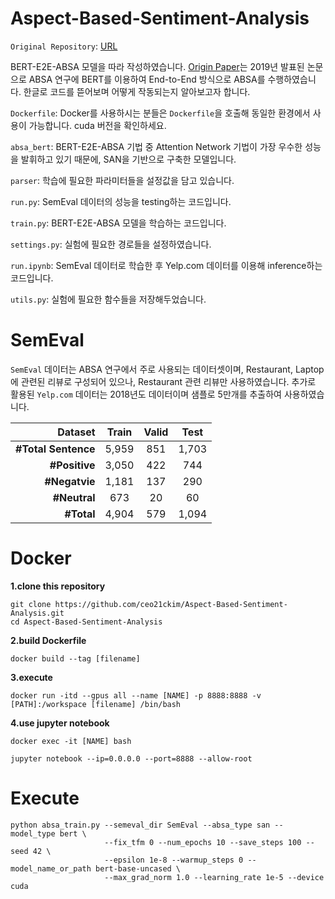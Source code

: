 # Aspect-Based-Sentiment-Analysis

`Original Repository`: [URL](https://github.com/lixin4ever/BERT-E2E-ABSA)

BERT-E2E-ABSA 모델을 따라 작성하였습니다. [Origin Paper](https://arxiv.org/pdf/1910.00883.pdf)는 2019년 발표된 논문으로 ABSA 연구에 BERT를 이용하여 End-to-End 방식으로 ABSA를 수행하였습니다. 한글로 코드를 뜯어보며 어떻게 작동되는지 알아보고자 합니다.

`Dockerfile`: Docker를 사용하시는 분들은 `Dockerfile`을 호출해 동일한 환경에서 사용이 가능합니다. cuda 버전을 확인하세요.

`absa_bert`: BERT-E2E-ABSA 기법 중 Attention Network 기법이 가장 우수한 성능을 발휘하고 있기 때문에, SAN을 기반으로 구축한 모델입니다. 

`parser`: 학습에 필요한 파라미터들을 설정값을 담고 있습니다.

`run.py`: SemEval 데이터의 성능을 testing하는 코드입니다. 

`train.py`: BERT-E2E-ABSA 모델을 학습하는 코드입니다.

`settings.py`: 실험에 필요한 경로들을 설정하였습니다. 

`run.ipynb`: SemEval 데이터로 학습한 후 Yelp.com 데이터를 이용해 inference하는 코드입니다. 

`utils.py`: 실험에 필요한 함수들을 저장해두었습니다. 


# SemEval

`SemEval` 데이터는 ABSA 연구에서 주로 사용되는 데이터셋이며, Restaurant, Laptop에 관련된 리뷰로 구성되어 있으나, Restaurant 관련 리뷰만 사용하였습니다. 추가로 활용된 `Yelp.com` 데이터는 2018년도 데이터이며 샘플로 5만개를 추출하여 사용하였습니다. 


| **Dataset** | **Train** | **Valid** | **Test** |
|--------:|:--------:|:--------:|:--------:|
| **#Total Sentence** | 5,959 | 851 | 1,703 |
| **#Positive** | 3,050 | 422 | 744 |
| **#Negatvie** | 1,181 | 137 | 290 |
| **#Neutral** | 673 | 20 | 60 |
| **#Total** | 4,904 | 579 | 1,094 |

# Docker

**1.clone this repository**

```
git clone https://github.com/ceo21ckim/Aspect-Based-Sentiment-Analysis.git
cd Aspect-Based-Sentiment-Analysis
```

**2.build Dockerfile**

```
docker build --tag [filename]
```

**3.execute**

```
docker run -itd --gpus all --name [NAME] -p 8888:8888 -v [PATH]:/workspace [filename] /bin/bash
```

**4.use jupyter notebook**

```
docker exec -it [NAME] bash 

jupyter notebook --ip=0.0.0.0 --port=8888 --allow-root
```

# Execute

```
python absa_train.py --semeval_dir SemEval --absa_type san --model_type bert \
                     --fix_tfm 0 --num_epochs 10 --save_steps 100 --seed 42 \
                     --epsilon 1e-8 --warmup_steps 0 --model_name_or_path bert-base-uncased \
                     --max_grad_norm 1.0 --learning_rate 1e-5 --device cuda
```
